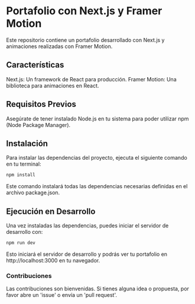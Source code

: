 # Portafolio con Next.js y Framer Motion
Este repositorio contiene un portafolio desarrollado con Next.js y animaciones realizadas con Framer Motion.

## Características
Next.js: Un framework de React para producción.
Framer Motion: Una biblioteca para animaciones en React.

## Requisitos Previos
Asegúrate de tener instalado Node.js en tu sistema para poder utilizar npm (Node Package Manager).

## Instalación
Para instalar las dependencias del proyecto, ejecuta el siguiente comando en tu terminal:

```bash
npm install
```
Este comando instalará todas las dependencias necesarias definidas en el archivo package.json.

## Ejecución en Desarrollo
Una vez instaladas las dependencias, puedes iniciar el servidor de desarrollo con:

```bash
npm run dev
```
Esto iniciará el servidor de desarrollo y podrás ver tu portafolio en http://localhost:3000 en tu navegador.

### Contribuciones
Las contribuciones son bienvenidas. Si tienes alguna idea o propuesta, por favor abre un 'issue' o envía un 'pull request'.
